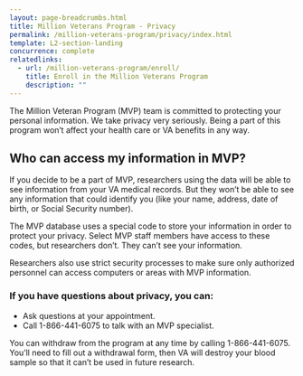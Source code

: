 ```yaml
---
layout: page-breadcrumbs.html
title: Million Veterans Program - Privacy
permalink: /million-veterans-program/privacy/index.html
template: L2-section-landing
concurrence: complete
relatedlinks:
  - url: /million-veterans-program/enroll/
    title: Enroll in the Million Veterans Program
    description: ""
---
```


The Million Veteran Program (MVP) team is committed to protecting your personal information. We take privacy very seriously. Being a part of this program won’t affect your health care or VA benefits in any way.

## Who can access my information in MVP?

If you decide to be a part of MVP, researchers using the data will be able to see information from your VA medical records. But they won’t be able to see any information that could identify you (like your name, address, date of birth, or Social Security number).  

The MVP database uses a special code to store your information in order to protect your privacy. Select MVP staff members have access to these codes, but researchers don’t. They can’t see your information.

Researchers also use strict security processes to make sure only authorized personnel can access computers or areas with MVP information.

### If you have questions about privacy, you can:

-	Ask questions at your appointment.
-	Call 1-866-441-6075 to talk with an MVP specialist.

You can withdraw from the program at any time by calling 1-866-441-6075. You’ll need to fill out a withdrawal form, then VA will destroy your blood sample so that it can’t be used in future research.
